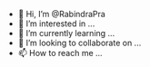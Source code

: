 - 👋 Hi, I’m @RabindraPra
- 👀 I’m interested in ...
- 🌱 I’m currently learning ...
- 💞️ I’m looking to collaborate on ...
- 📫 How to reach me ...

<!---
RabindraPra/RabindraPra is a ✨ special ✨ repository because its `README.md` (this file) appears on your GitHub profile.
You can click the Preview link to take a look at your changes.
--->
